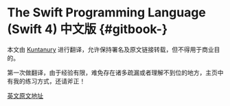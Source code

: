 # The Swift Programming Language \(Swift 4\) 中文版 {#gitbook-}

本文由 [Kuntanury](http://kuntanury.com/) 进行翻译，允许保持署名及原文链接转载，但不得用于商业目的。

第一次做翻译，由于经验有限，难免存在诸多疏漏或者理解不到位的地方，主页中有我的练习方式，还请斧正！

[英文原文地址](https://developer.apple.com/library/content/documentation/Swift/Conceptual/Swift_Programming_Language/index.html)

